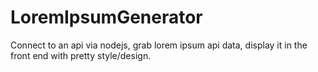 # LoremIpsumGenerator
Connect to an api via nodejs, grab lorem ipsum api data, display it in the front end with pretty style/design. 
